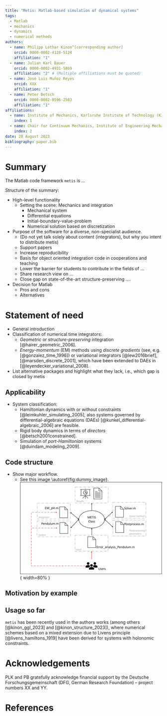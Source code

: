 ```yaml
---
title: "Metis: Matlab-based simulation of dynamical systems"
tags:
  - Matlab
  - mechanics
  - dynamics
  - numerical methods
authors:
  - name: Philipp Lothar Kinon^[corresponding author]
    orcid: 0000-0002-4128-5124
    affiliation: "1"
  - name: Julian Karl Bauer
    orcid: 0000-0002-4931-5869
    affiliation: "2" # (Multiple affiliations must be quoted)
  - name: José Luis Muñoz Reyes
    orcid: XXX
    affiliation: "1"
  - name: Peter Betsch
    orcid: 0000-0002-0596-2503
    affiliation: "1"
affiliations:
  - name: Institute of Mechanics, Karlsruhe Institute of Technology (KIT), Karlsruhe, Germany
    index: 1
  - name: Chair for Continuum Mechanics, Institute of Engineering Mechanics, Karlsruhe Institute of Technology (KIT), Karlsruhe, Germany
    index: 2
date: 28 August 2023
bibliography: paper.bib
---
```


# Summary

The Matlab code framework `metis` is ...

Structure of the summary:
- High-level functionality
  - Setting the scene: Mechanics and integration
    - Mechanical system
    - Differential equations
    - Initial-boundary-value-problem
    - Numerical solution based on discretization  
- Purpose of the software for a diverse, non-specialist audience.  
  - (Do not yet talk solely about content (integrators), but why you intent to distribute metis)
  - Support papers
  - Increase reproducibility
  - Basis for object oriented integration code in cooperations and teaching
  - Lower the barrier for students to contribute in the fields of ...
  - Share research view on ...
  - Close gap on state-of-the-art structure-preserving ....
- Decision for Matlab
  - Pros and cons
  - Alternatives


# Statement of need

- General introduction
- Classification of numerical time integrators:
  - *Geometric* or *structure-preserving* integration [@hairer_geometric_2006].
  - *Energy-momentum* (EM) methods using *discrete gradients* (see, e.g. [@gonzalez_time_1996]) or variational integrators [@lew2016brief], [@marsden_discrete_2001], which have been extended to DAEs in [@leyendecker_variational_2008].
- List alternative packages and highlight what they lack, i.e., which gap is closed by metis



## Applicability

- System classification:
  - Hamiltonian dynamics with or without constraints [@leimkuhler_simulating_2005], also systems governed by differential-algebraic equations (DAEs) [@kunkel_differential-algebraic_2006] are feasible.
  - Rigid body dynamics in terms of *directors* [@betsch2001constrained].
  - Simulation of *port-Hamiltonian* systems [@duindam_modeling_2009].


## Code structure

- Show major workflow.
  - See this image \autoref{fig:dummy_image}.
    ![Metis code structure \label{fig:dummy_image}](./figures/MetisStructureImage.png){ width=80% }

## Motivation by example



## Usage so far

`metis` has been recently used in the authors works (among others [@kinon_ggl_2023] and [@kinon_structure_2023]), where numerical schemes based on a mixed extension due to Livens principle [@livens_hamiltons_1919] have been derived for systems with holonomic constraints.

# Acknowledgements

PLK and PB gratefully acknowledge financial support by the Deutsche Forschungsgemeinschaft (DFG, German Research Foundation) – project numbers XX and YY.

# References

